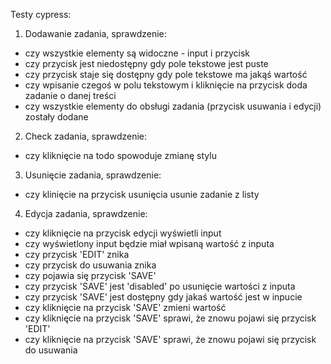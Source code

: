 Testy cypress:

1. Dodawanie zadania, sprawdzenie:

- czy wszystkie elementy są widoczne - input i przycisk
- czy przycisk jest niedostępny gdy pole tekstowe jest puste
- czy przycisk staje się dostępny gdy pole tekstowe ma jakąś wartość
- czy wpisanie czegoś w polu tekstowym i kliknięcie na przycisk doda zadanie o danej treści
- czy wszystkie elementy do obsługi zadania (przycisk usuwania i edycji) zostały dodane

2. Check zadania, sprawdzenie:

- czy kliknięcie na todo spowoduje zmianę stylu

3. Usunięcie zadania, sprawdzenie:

- czy klinięcie na przycisk usunięcia usunie zadanie z listy

4. Edycja zadania, sprawdzenie:

- czy kliknięcie na przycisk edycji wyświetli input
- czy wyświetlony input będzie miał wpisaną wartość z inputa
- czy przycisk 'EDIT' znika
- czy przycisk do usuwania znika
- czy pojawia się przycisk 'SAVE'
- czy przycisk 'SAVE' jest 'disabled' po usunięcie wartości z inputa
- czy przycisk 'SAVE' jest dostępny gdy jakaś wartość jest w inpucie
- czy kliknięcie na przycisk 'SAVE' zmieni wartość
- czy kliknięcie na przycisk 'SAVE' sprawi, że znowu pojawi się przycisk 'EDIT'
- czy kliknięcie na przycisk 'SAVE' sprawi, że znowu pojawi się przycisk do usuwania
